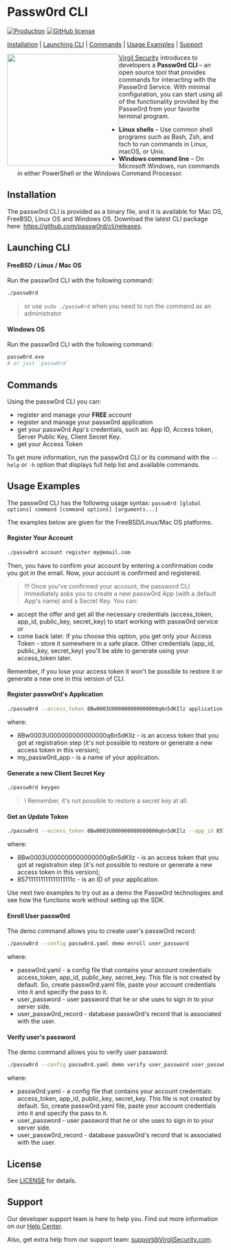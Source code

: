 # Passw0rd CLI

[![Production](https://travis-ci.org/passw0rd/cli.svg?branch=master)](https://travis-ci.org/passw0rd/cli)
[![GitHub license](https://img.shields.io/badge/license-BSD%203--Clause-blue.svg)](https://github.com/VirgilSecurity/virgil/blob/master/LICENSE)

[Installation](#installation) | [Launching CLI](#launching-cli) | [Commands](#commands) | [Usage Examples](#usage-examples) | [Support](#support)

<a href="https://passw0rd.io/"><img width="260px" src="https://cdn.virgilsecurity.com/assets/images/github/logos/passw0rd.png" align="left" hspace="0" vspace="0"></a>[Virgil Security](https://virgilsecurity.com) introduces to developers a **Passw0rd CLI** – an open source tool that provides commands for interacting with the Passw0rd Service. With minimal configuration, you can start using all of the functionality provided by the Passw0rd from your favorite terminal program.
- **Linux shells** – Use common shell programs such as Bash, Zsh, and tsch to run commands in Linux, macOS, or Unix.
- **Windows command line** – On Microsoft Windows, run commands in either PowerShell or the Windows Command Processor.


## Installation
The passw0rd CLI is provided as a binary file, and it is available for Mac OS, FreeBSD,  Linux OS and Windows OS. Download the latest CLI package here: https://github.com/passw0rd/cli/releases.


## Launching CLI

#### FreeBSD / Linux / Mac OS
Run the passw0rd CLI with the following command:
```bash
./passw0rd
```
> or use `sudo ./passw0rd` when you need to run the command as an administrator

#### Windows OS
Run the passw0rd CLI with the following command:
```bash
passw0rd.exe
# or just `passw0rd`
```


## Commands
Using the passw0rd CLI you can:
  * register and manage your **FREE** account
  * register and manage your passw0rd application
  * get your passw0rd App's credentials, such as: App ID, Access token, Server Public Key, Client Secret Key.
  * get your Access Token

To get more information, run the passw0rd CLI or its command with the `--help` or `-h` option that displays full help list and available commands.


## Usage Examples
The passw0rd CLI has the following usage syntax:
`passw0rd [global options] command [command options] [arguments...]`

The examples below are given for the FreeBSD/Linux/Mac OS platforms.

#### Register Your Account
```bash
./passw0rd account register my@email.com
```
Then, you have to confirm your account by entering a confirmation code you got in the email. Now, your account is confirmed and registered.

> !!! Once you've confirmed your account, the password CLI immediately asks you to create a new passw0rd App (with a default App's name) and a Secret Key. You can:
- accept the offer and get all the necessary credentials (access_token, app_id, public_key, secret_key) to start working with passw0rd service or
- come back later. If you choose this option, you get only your Access Token - store it somewhere in a safe place. Other credentials (app_id, public_key, secret_key) you'll be able to generate using your access_token later.

Remember, if you lose your access token it won't be possible to restore it or generate a new one in this version of CLI.



#### Register passw0rd's Application
```bash
./passw0rd --access_token 8Bw0003U000000000000000q6n5dKIlz application create my_passw0rd_app
```

where:
- 8Bw0003U000000000000000q6n5dKIlz - is an access token that you got at registration step (it's not possible to restore or generate a new access token in this version);
- my_passw0rd_app - is a name of your application.

#### Generate a new Client Secret Key
```bash
./passw0rd keygen
```

>! Remember, it's not possible to restore a secret key at all.

#### Get an Update Token
```bash
./passw0rd --access_token 8Bw0003U000000000000000q6n5dKIlz --app_id 857111111111111111111c app rotate
```

where:
- 8Bw0003U000000000000000q6n5dKIlz - is an access token that you got at registration step (it's not possible to restore or generate a new access token in this version);
- 857111111111111111111c - is an ID of your application.


Use next two examples to try out as a demo the Passw0rd technologies and see how the functions work without setting up the SDK. 

#### Enroll User passw0rd
The demo command allows you to create user's passwOrd record:

```bash
./passw0rd --config passw0rd.yaml demo enroll user_password 
```
where:
- passw0rd.yaml - a config file that contains your account credentials: access_token, app_id, public_key, secret_key. This file is not created by default. So, create passw0rd.yaml file, paste your account credentials into it and specify the pass to it.
- user_password - user password that he or she uses to sign in to your server side. 
- user_passw0rd_record - database passw0rd's record that is associated with the user.


#### Verify user's password
The demo command allows you to verify user password:
```bash
./passw0rd --config passw0rd.yaml demo verify user_password user_passw0rd_record
```

where:
- passw0rd.yaml - a config file that contains your account credentials: access_token, app_id, public_key, secret_key. This file is not created by default. So, create passw0rd.yaml file, paste your account credentials into it and specify the pass to it.
- user_password - user password that he or she uses to sign in to your server side. 
- user_passw0rd_record - database passw0rd's record that is associated with the user.


## License
See [LICENSE](https://github.com/VirgilSecurity/virgil-cli/tree/master/LICENSE) for details.

## Support
Our developer support team is here to help you. Find out more information on our [Help Center](https://help.virgilsecurity.com/).

Also, get extra help from our support team: support@VirgilSecurity.com.
